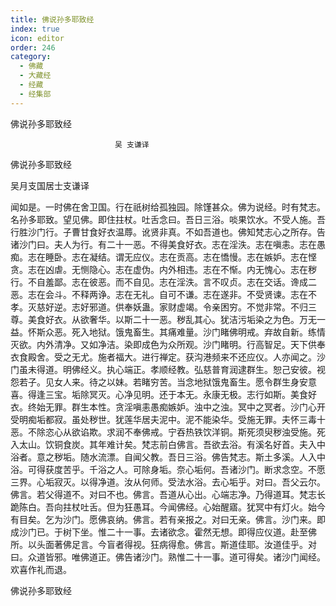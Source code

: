 ```yaml
---
title: 佛说孙多耶致经
index: true
icon: editor
order: 246
category:
  - 佛藏
  - 大藏经
  - 经藏
  - 经集部
---
```


  佛说孙多耶致经  

                        　　吴 支谦译  

佛说孙多耶致经  

吴月支国居士支谦译  

闻如是。一时佛在舍卫国。行在祇树给孤独园。除馑甚众。佛为说经。时有梵志。名孙多耶致。望见佛。即住拄杖。吐舌念曰。吾日三浴。啖果饮水。不受人施。吾行胜沙门行。子曹甘食好衣温蓐。讹贤非真。不如吾道也。佛知梵志心之所存。告诸沙门曰。夫人为行。有二十一恶。不得美食好衣。志在淫泆。志在嗔恚。志在愚痴。志在睡卧。志在凝结。谓无应仪。志在贡高。志在憍慢。志在嫉妒。志在悭贪。志在凶虐。无恻隐心。志在虚伪。内外相违。志在不惭。内无愧心。志在秽行。不自羞鄙。志在彼恶。而不自见。志在淫泆。言不叹贞。志在交话。谗成二恶。志在会斗。不释两诤。志在无礼。自可不谦。志在遂非。不受贤谏。志在不孝。灭慈好逆。志好邪道。供奉妖蛊。家财虚竭。令亲困穷。不觉非常。不归三尊。美食好衣。从欲奢华。以斯二十一恶。秽乱其心。犹洁污垢染之为色。万无一益。怀斯众恶。死入地狱。饿鬼畜生。其痛难量。沙门睹佛明戒。弃故自新。练情灭欲。内外清净。又如净洁。染即成色为众所观。沙门睹明。行高智足。天下供奉衣食殿舍。受之无尤。施者福大。进行禅定。获沟港频来不还应仪。人亦闻之。沙门虽未得道。明佛经义。执心端正。孝顺经教。弘慈普育润逮群生。恕己安彼。视怨若子。见女人来。待之以妹。若睹穷苦。当念地狱饿鬼畜生。愿令群生身安意喜。得逢三宝。垢除冥灭。心净见明。还于本无。永康无极。志行如斯。美食好衣。终始无罪。群生本性。贪淫嗔恚愚痴嫉妒。浊中之浊。冥中之冥者。沙门心开受明痴垢都寂。虽处秽世。犹莲华居夫泥中。泥不能染华。受施无罪。夫怀三毒十恶。不除恣心从欲谄欺。求润不奉佛戒。宁吞热铁饮洋铜。斯死须臾秽浊受施。死入太山。饮铜食炭。其年难计矣。梵志前白佛言。吾欲去浴。有溪名好首。夫入中浴者。意之秽垢。随水流漂。自闻父教。吾日三浴。佛告梵志。斯土多溪。人入中浴。可得获度苦乎。千浴之人。可除身垢。奈心垢何。吾诸沙门。断求念空。不愿三界。心垢寂灭。以得净道。汝从何师。受法水浴。去心垢乎。对曰。吾父云尔。佛言。若父得道不。对曰不也。佛言。吾道从心出。心端志净。乃得道耳。梵志长跪陈白。吾向拄杖吐舌。但为狂愚耳。今闻佛经。心始醒寤。犹冥中有灯火。始今有目矣。乞为沙门。愿佛哀纳。佛言。若有亲报之。对曰无亲。佛言。沙门来。即成沙门已。于树下坐。惟二十一事。去诸欲念。霍然无想。即得应仪道。赴至佛所。以头面著佛足言。今盲者得视。狂病得愈。佛言。斯道佳耶。汝道佳乎。对曰。众道皆邪。唯佛道正。佛告诸沙门。熟惟二十一事。道可得矣。诸沙门闻经。欢喜作礼而退。  

佛说孙多耶致经  
